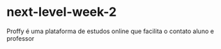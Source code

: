# next-level-week-2

Proffy é uma plataforma de estudos online que facilita o contato aluno e professor
